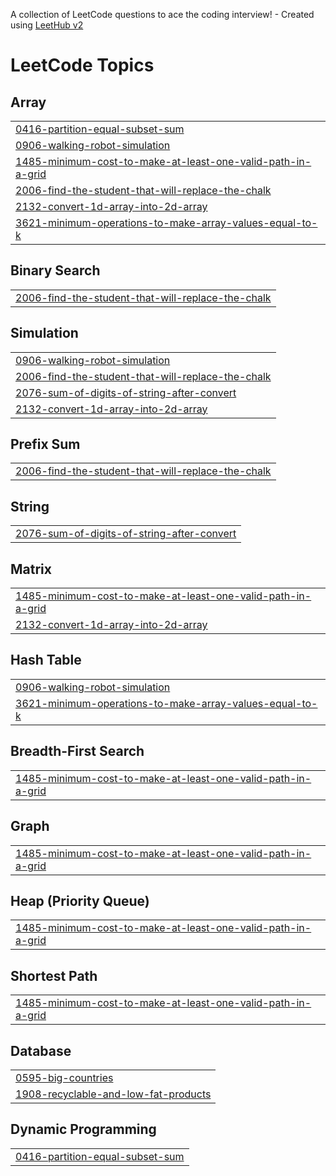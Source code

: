 A collection of LeetCode questions to ace the coding interview! - Created using [LeetHub v2](https://github.com/arunbhardwaj/LeetHub-2.0)
<!---LeetCode Topics Start-->
# LeetCode Topics
## Array
|  |
| ------- |
| [0416-partition-equal-subset-sum](https://github.com/NKIWI0310/Algorithm/tree/master/0416-partition-equal-subset-sum) |
| [0906-walking-robot-simulation](https://github.com/NKIWI0310/Algorithm/tree/master/0906-walking-robot-simulation) |
| [1485-minimum-cost-to-make-at-least-one-valid-path-in-a-grid](https://github.com/NKIWI0310/Algorithm/tree/master/1485-minimum-cost-to-make-at-least-one-valid-path-in-a-grid) |
| [2006-find-the-student-that-will-replace-the-chalk](https://github.com/NKIWI0310/Algorithm/tree/master/2006-find-the-student-that-will-replace-the-chalk) |
| [2132-convert-1d-array-into-2d-array](https://github.com/NKIWI0310/Algorithm/tree/master/2132-convert-1d-array-into-2d-array) |
| [3621-minimum-operations-to-make-array-values-equal-to-k](https://github.com/NKIWI0310/Algorithm/tree/master/3621-minimum-operations-to-make-array-values-equal-to-k) |
## Binary Search
|  |
| ------- |
| [2006-find-the-student-that-will-replace-the-chalk](https://github.com/NKIWI0310/Algorithm/tree/master/2006-find-the-student-that-will-replace-the-chalk) |
## Simulation
|  |
| ------- |
| [0906-walking-robot-simulation](https://github.com/NKIWI0310/Algorithm/tree/master/0906-walking-robot-simulation) |
| [2006-find-the-student-that-will-replace-the-chalk](https://github.com/NKIWI0310/Algorithm/tree/master/2006-find-the-student-that-will-replace-the-chalk) |
| [2076-sum-of-digits-of-string-after-convert](https://github.com/NKIWI0310/Algorithm/tree/master/2076-sum-of-digits-of-string-after-convert) |
| [2132-convert-1d-array-into-2d-array](https://github.com/NKIWI0310/Algorithm/tree/master/2132-convert-1d-array-into-2d-array) |
## Prefix Sum
|  |
| ------- |
| [2006-find-the-student-that-will-replace-the-chalk](https://github.com/NKIWI0310/Algorithm/tree/master/2006-find-the-student-that-will-replace-the-chalk) |
## String
|  |
| ------- |
| [2076-sum-of-digits-of-string-after-convert](https://github.com/NKIWI0310/Algorithm/tree/master/2076-sum-of-digits-of-string-after-convert) |
## Matrix
|  |
| ------- |
| [1485-minimum-cost-to-make-at-least-one-valid-path-in-a-grid](https://github.com/NKIWI0310/Algorithm/tree/master/1485-minimum-cost-to-make-at-least-one-valid-path-in-a-grid) |
| [2132-convert-1d-array-into-2d-array](https://github.com/NKIWI0310/Algorithm/tree/master/2132-convert-1d-array-into-2d-array) |
## Hash Table
|  |
| ------- |
| [0906-walking-robot-simulation](https://github.com/NKIWI0310/Algorithm/tree/master/0906-walking-robot-simulation) |
| [3621-minimum-operations-to-make-array-values-equal-to-k](https://github.com/NKIWI0310/Algorithm/tree/master/3621-minimum-operations-to-make-array-values-equal-to-k) |
## Breadth-First Search
|  |
| ------- |
| [1485-minimum-cost-to-make-at-least-one-valid-path-in-a-grid](https://github.com/NKIWI0310/Algorithm/tree/master/1485-minimum-cost-to-make-at-least-one-valid-path-in-a-grid) |
## Graph
|  |
| ------- |
| [1485-minimum-cost-to-make-at-least-one-valid-path-in-a-grid](https://github.com/NKIWI0310/Algorithm/tree/master/1485-minimum-cost-to-make-at-least-one-valid-path-in-a-grid) |
## Heap (Priority Queue)
|  |
| ------- |
| [1485-minimum-cost-to-make-at-least-one-valid-path-in-a-grid](https://github.com/NKIWI0310/Algorithm/tree/master/1485-minimum-cost-to-make-at-least-one-valid-path-in-a-grid) |
## Shortest Path
|  |
| ------- |
| [1485-minimum-cost-to-make-at-least-one-valid-path-in-a-grid](https://github.com/NKIWI0310/Algorithm/tree/master/1485-minimum-cost-to-make-at-least-one-valid-path-in-a-grid) |
## Database
|  |
| ------- |
| [0595-big-countries](https://github.com/NKIWI0310/Algorithm/tree/master/0595-big-countries) |
| [1908-recyclable-and-low-fat-products](https://github.com/NKIWI0310/Algorithm/tree/master/1908-recyclable-and-low-fat-products) |
## Dynamic Programming
|  |
| ------- |
| [0416-partition-equal-subset-sum](https://github.com/NKIWI0310/Algorithm/tree/master/0416-partition-equal-subset-sum) |
<!---LeetCode Topics End-->
